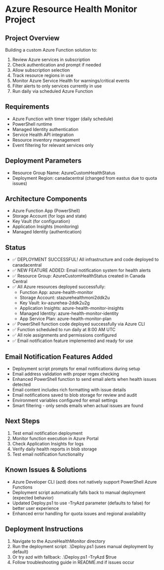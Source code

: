# Azure Resource Health Monitor Project

## Project Overview
Building a custom Azure Function solution to:
1. Review Azure services in subscription
2. Check authentication and prompt if needed
3. Allow subscription selection
4. Track resource regions in use
5. Monitor Azure Service Health for warnings/critical events
6. Filter alerts to only services currently in use
7. Run daily via scheduled Azure Function

## Requirements
- Azure Function with timer trigger (daily schedule)
- PowerShell runtime
- Managed Identity authentication
- Service Health API integration
- Resource inventory management
- Event filtering for relevant services only

## Deployment Parameters
- Resource Group Name: AzureCustomHealthStatus
- Deployment Region: canadacentral (changed from eastus due to quota issues)

## Architecture Components
- Azure Function App (PowerShell)
- Storage Account (for logs and state)  
- Key Vault (for configuration)
- Application Insights (monitoring)
- Managed Identity (authentication)

## Status
- ✅ DEPLOYMENT SUCCESSFUL! All infrastructure and code deployed to canadacentral
- ✅ NEW FEATURE ADDED: Email notification system for health alerts
- ✅ Resource Group: AzureCustomHealthStatus created in Canada Central
- ✅ All Azure resources deployed successfully:
  - Function App: azure-health-monitor
  - Storage Account: stazurehealthmoni2ddk2u
  - Key Vault: kv-azurehea-2ddk2u2g
  - Application Insights: azure-health-monitor-insights
  - Managed Identity: azure-health-monitor-identity
  - App Service Plan: azure-health-monitor-plan
- ✅ PowerShell function code deployed successfully via Azure CLI
- ✅ Function scheduled to run daily at 8:00 AM UTC
- ✅ All role assignments and permissions configured
- ✅ Email notification feature implemented and ready for use

## Email Notification Features Added
- Deployment script prompts for email notifications during setup
- Email address validation with proper regex checking
- Enhanced PowerShell function to send email alerts when health issues detected
- Email content includes rich formatting with issue details
- Email notifications saved to blob storage for review and audit
- Environment variables configured for email settings
- Smart filtering - only sends emails when actual issues are found

## Next Steps
1. Test email notification deployment
2. Monitor function execution in Azure Portal
3. Check Application Insights for logs
4. Verify daily health reports in blob storage
5. Test email notification functionality

## Known Issues & Solutions
- Azure Developer CLI (azd) does not natively support PowerShell Azure Functions
- Deployment script automatically falls back to manual deployment (expected behavior)
- Updated Deploy.ps1 to use -TryAzd parameter (defaults to false) for better user experience
- Enhanced error handling for quota issues and regional availability

## Deployment Instructions
1. Navigate to the AzureHealthMonitor directory
2. Run the deployment script: .\Deploy.ps1 (uses manual deployment by default)
3. Or try azd with fallback: .\Deploy.ps1 -TryAzd $true
4. Follow troubleshooting guide in README.md if issues occur
